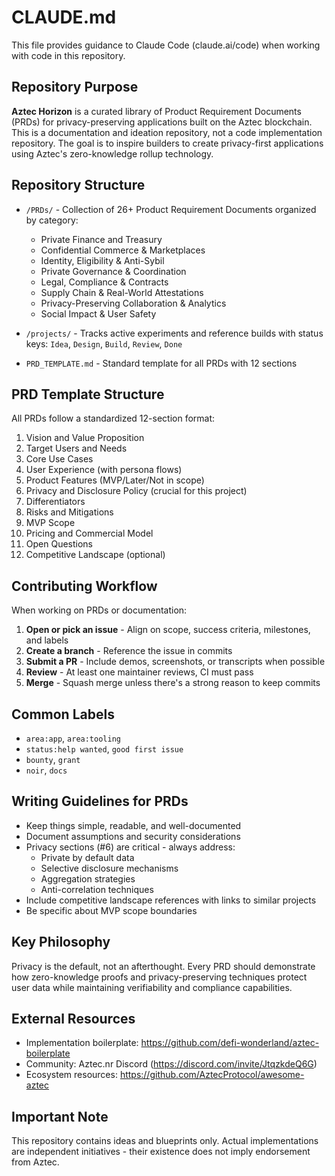# CLAUDE.md

This file provides guidance to Claude Code (claude.ai/code) when working with code in this repository.

## Repository Purpose

**Aztec Horizon** is a curated library of Product Requirement Documents (PRDs) for privacy-preserving applications built on the Aztec blockchain. This is a documentation and ideation repository, not a code implementation repository. The goal is to inspire builders to create privacy-first applications using Aztec's zero-knowledge rollup technology.

## Repository Structure

- `/PRDs/` - Collection of 26+ Product Requirement Documents organized by category:
  - Private Finance and Treasury
  - Confidential Commerce & Marketplaces
  - Identity, Eligibility & Anti-Sybil
  - Private Governance & Coordination
  - Legal, Compliance & Contracts
  - Supply Chain & Real-World Attestations
  - Privacy-Preserving Collaboration & Analytics
  - Social Impact & User Safety

- `/projects/` - Tracks active experiments and reference builds with status keys: `Idea`, `Design`, `Build`, `Review`, `Done`

- `PRD_TEMPLATE.md` - Standard template for all PRDs with 12 sections

## PRD Template Structure

All PRDs follow a standardized 12-section format:
1. Vision and Value Proposition
2. Target Users and Needs
3. Core Use Cases
4. User Experience (with persona flows)
5. Product Features (MVP/Later/Not in scope)
6. Privacy and Disclosure Policy (crucial for this project)
7. Differentiators
8. Risks and Mitigations
9. MVP Scope
10. Pricing and Commercial Model
11. Open Questions
12. Competitive Landscape (optional)

## Contributing Workflow

When working on PRDs or documentation:

1. **Open or pick an issue** - Align on scope, success criteria, milestones, and labels
2. **Create a branch** - Reference the issue in commits
3. **Submit a PR** - Include demos, screenshots, or transcripts when possible
4. **Review** - At least one maintainer reviews, CI must pass
5. **Merge** - Squash merge unless there's a strong reason to keep commits

## Common Labels

- `area:app`, `area:tooling`
- `status:help wanted`, `good first issue`
- `bounty`, `grant`
- `noir`, `docs`

## Writing Guidelines for PRDs

- Keep things simple, readable, and well-documented
- Document assumptions and security considerations
- Privacy sections (#6) are critical - always address:
  - Private by default data
  - Selective disclosure mechanisms
  - Aggregation strategies
  - Anti-correlation techniques
- Include competitive landscape references with links to similar projects
- Be specific about MVP scope boundaries

## Key Philosophy

Privacy is the default, not an afterthought. Every PRD should demonstrate how zero-knowledge proofs and privacy-preserving techniques protect user data while maintaining verifiability and compliance capabilities.

## External Resources

- Implementation boilerplate: https://github.com/defi-wonderland/aztec-boilerplate
- Community: Aztec.nr Discord (https://discord.com/invite/JtqzkdeQ6G)
- Ecosystem resources: https://github.com/AztecProtocol/awesome-aztec

## Important Note

This repository contains ideas and blueprints only. Actual implementations are independent initiatives - their existence does not imply endorsement from Aztec.
